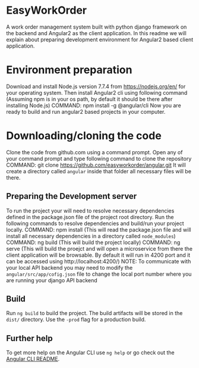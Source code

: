 # EasyWorkOrder
A work order management system built with python django framework on the backend and Angular2 as the client application. In this readme we will explain about preparing development environment for Angular2 based client application.

# Environment preparation
Download and install Node.js version 7.7.4 from https://nodejs.org/en/ for your operating system.
Then install Angular2 cli using following command
(Assuming npm is in your os path, by default it should be there after installing Node.js)
COMMAND: npm install -g @angular/cli
Now you are ready to build and run angular2 based projects in your computer.


# Downloading/cloning the code
Clone the code from github.com using a command prompt.
Open any of your command prompt and type following command to clone the repository
COMMAND: git clone https://github.com/easyworkorder/angular.git
It will create a directory called `angular` inside that folder all necessary files will be there.

## Preparing the Development server
To run the project your will need to resolve necessary dependencies defined in the package.json file of the project root directory. Run the following commands to resolve dependencies and build/run your project locally.
COMMAND: npm install 
(This will read the package.json file and will install all necessary dependencies in a directory called `node_modules`)
COMMAND: ng build
(This will build the project locally)
COMMAND: ng serve
(This will build the proejct and will open a microservice from there the client application will be browsable. By default it will run in 4200 port and it can be accessed using http://localhost:4200/)
NOTE: To communicate with your local API backend you may need to modify the `angular/src/app/cofig.json` file to change the local port number where you are running your django API backend

## Build

Run `ng build` to build the project. The build artifacts will be stored in the `dist/` directory. Use the `-prod` flag for a production build.

## Further help

To get more help on the Angular CLI use `ng help` or go check out the [Angular CLI README](https://github.com/angular/angular-cli/blob/master/README.md).
